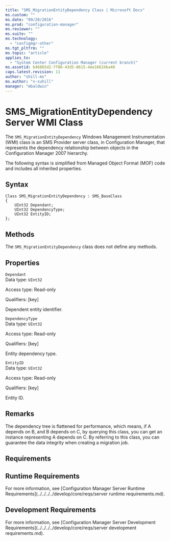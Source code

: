 ```yaml
---
title: "SMS_MigrationEntityDependency Class | Microsoft Docs"
ms.custom: ""
ms.date: "09/20/2016"
ms.prod: "configuration-manager"
ms.reviewer: ""
ms.suite: ""
ms.technology:
  - "configmgr-other"
ms.tgt_pltfrm: ""
ms.topic: "article"
applies_to:
  - "System Center Configuration Manager (current branch)"
ms.assetid: b46865d2-7f86-43d5-8615-4ee16624ba48
caps.latest.revision: 11
author: "shill-ms"
ms.author: "v-suhill"
manager: "mbaldwin"
---
```

# SMS_MigrationEntityDependency Server WMI Class
The `SMS_MigrationEntityDependency` Windows Management Instrumentation (WMI) class is an SMS Provider server class, in Configuration Manager, that represents the dependency relationship between objects in the Configuration Manager 2007 hierarchy.  

 The following syntax is simplified from Managed Object Format (MOF) code and includes all inherited properties.  

## Syntax  

```  
Class SMS_MigrationEntityDependency : SMS_BaseClass  
{  
    UInt32 Dependant;  
    UInt32 DependencyType;  
    UInt32 EntityID;  
};  
```  

## Methods  
 The `SMS_MigrationEntityDependency` class does not define any methods.  

## Properties  
 `Dependant`  
 Data type: `UInt32`  

 Access type: Read-only  

 Qualifiers: [key]  

 Dependent entity identifier.  

 `DependencyType`  
 Data type: `UInt32`  

 Access type: Read-only  

 Qualifiers: [key]  

 Entity dependency type.  

 `EntityID`  
 Data type: `UInt32`  

 Access type: Read-only  

 Qualifiers: [key]  

 Entity ID.  

## Remarks  
 The dependency tree is flattened for performance, which means, if A depends on B, and B depends on C, by querying this class, you can get an instance representing A depends on C. By referring to this class, you can guarantee the data integrity when creating a migration job.  

## Requirements  

## Runtime Requirements  
 For more information, see [Configuration Manager Server Runtime Requirements](../../../../develop/core/reqs/server runtime requirements.md).  

## Development Requirements  
 For more information, see [Configuration Manager Server Development Requirements](../../../../develop/core/reqs/server development requirements.md).
